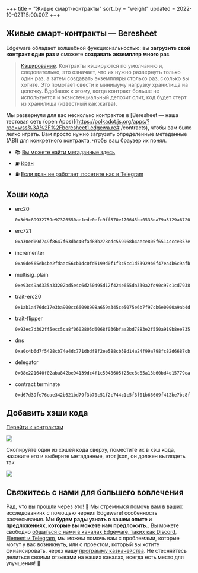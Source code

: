 +++
title = "Живые смарт-контракты"
sort_by = "weight"
updated = 2022-10-02T15:00:00Z
+++

## Живые смарт-контракты — Beresheet <a id="live-smart-contracts-beresheet"></a>

Edgeware обладает волшебной функциональностью: вы **загрузите свой контракт один раз** и сможете **создавать экземпляр много раз**.

>[Кэширование](https://wiki.polkadot.network/docs/en/build-build-with-polkadot#so-you-want-to-build-a-smart-contract). Контракты кэшируются по умолчанию и, следовательно, это означает, что их нужно развернуть только один раз, а затем создавать экземпляры столько раз, сколько вы хотите. Это помогает свести к минимуму нагрузку хранилища на цепочку. Вдобавок к этому, когда контракт больше не используется и экзистенциальный депозит слит, код будет стерт из хранилища \(известный как жатва\).

Мы развернули для вас несколько контрактов в [Beresheet — наша тестовая сеть \(open Apps\)](https://polkadot.js.org/apps/?rpc=wss%3A%2F%2Fberesheet1.edgewa.re# /contracts), чтобы вам было легко играть. Вам просто нужно загрузить определенные метаданные \(ABI\) для конкретного контракта, чтобы ваш браузер их понял.

- 📚 [Вы можете найти метаданные здесь](https://docs.edgewa.re/contribute-and-engage/develop/edgeware-smart-contracts/wasm-advanced)
- ⛽️ [Кран](https://beresheet-faucet.vercel.app/)
- ⛽️ [Если кран не работает, посетите нас в Telegram](https://t.me/edg_developers)

## Хэши кода <a id="code-hashes"></a>

* erc20
  
  ```
  0x3d9c89932759e97326550ae1ede0efc9ff570e170645ba0538da79a3129a6720
  ```

* erc721
  
  ```
  0xa30ed09d749f8647f63dbc40fad83b278cdc559968b4aece805f6514ccce357e
  ```

* incrementer
  
  ```
  0xa0de565eb4be2fdaac56cb1dc0fd6199d0f1f3c5cc1d53929b6f47ea4b6c9afb
  ```

* multisig\_plain
  
  ```
  0xe93c49ad335a33202bd5e4c6d250495d12f424e655da330a2fd90c97c1cd7938
  ```

* trait-erc20
  
  ```
  0x1ab1a476dc17e3ba900cc66098998a659a345ce5075e6b7f97cb6e0000a9ab4d
  ```

* trait-flipper
  
  ```
  0x93ec7d302ff5ecc5ca8f0602805d6068f036bfaa2bd7883e2f550a919b8ee735
  ```

* dns
  
  ```
  0xa0c4b6d7f5428cb74e4dc771dbdf8f2ee588cb58d14a24f99a798fc82d6687cb
  ```

* delegator
  
  ```
  0x08e221640f02aba842be94139dc4f1c5048605f25ec8d85a13b60bd4e15779ea
  ```

* contract terminate
  
  ```
  0xd67d39fe76eae342b621bd79f3b70c51f2c744c1c5f3f01b66609f412be7bc8f
  ```

## Добавить хэши кода <a id="add-code-hashes"></a>

[Перейти к контрактам](https://polkadot.js.org/apps/?rpc=wss%3A%2F%2Fberesheet1.edgewa.re#/contracts)

![](https://contracts.edgewa.re/0/assets/live-add-codehash.png)

Скопируйте один из хэшей кода сверху, поместите их в хэш кода, назовите его и выберите метаданные, этот json, он должен выглядеть так

![](https://contracts.edgewa.re/0/assets/live-save-codehash.png)

## Свяжитесь с нами для большего вовлечения <a id="reach-us-for-more-engagement"></a>

Рад, что вы прошли через это! 🥰 Мы стремимся помочь вам в ваших исследованиях с помощью чернил Edgeware! особенность расчесывания. Мы **будем рады узнать о вашем опыте и предложениях, которые вы можете нам предложить.**. Вы можете свободно [общаться с нами в каналах Edgeware, таких как Discord, Element и Telegram](https://linktr.ee/edg_developers), мы можем помочь вам с проблемами, которые могут у вас возникнуть, или с проектом, который вы хотите финансировать. через нашу [программу казначейства](https://docs.edgewa.re/edgeware-runtime/treasury). Не стесняйтесь делиться своими отзывами на наших каналах, всегда есть место для улучшения! 🙌
